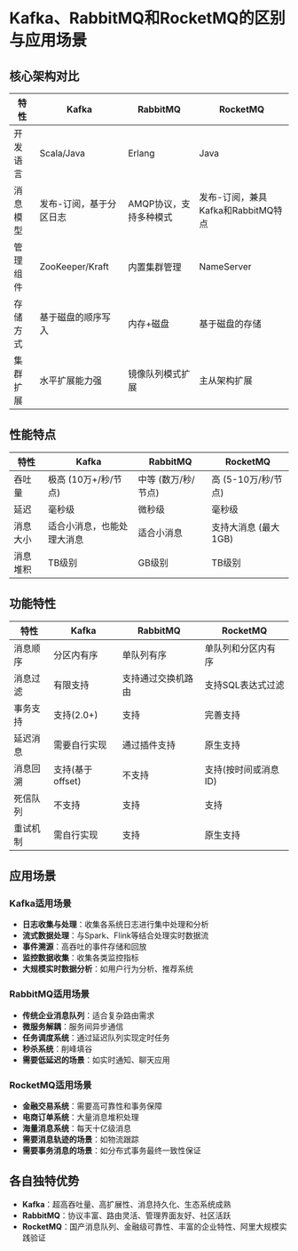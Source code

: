 # Kafka、RabbitMQ和RocketMQ的区别与应用场景

## 核心架构对比

| 特性     | Kafka                   | RabbitMQ               | RocketMQ                           |
| -------- | ----------------------- | ---------------------- | ---------------------------------- |
| 开发语言 | Scala/Java              | Erlang                 | Java                               |
| 消息模型 | 发布-订阅，基于分区日志 | AMQP协议，支持多种模式 | 发布-订阅，兼具Kafka和RabbitMQ特点 |
| 管理组件 | ZooKeeper/Kraft         | 内置集群管理           | NameServer                         |
| 存储方式 | 基于磁盘的顺序写入      | 内存+磁盘              | 基于磁盘的存储                     |
| 集群扩展 | 水平扩展能力强          | 镜像队列模式扩展       | 主从架构扩展                       |

## 性能特点

| 特性     | Kafka                      | RabbitMQ            | RocketMQ             |
| -------- | -------------------------- | ------------------- | -------------------- |
| 吞吐量   | 极高 (10万+/秒/节点)       | 中等 (数万/秒/节点) | 高 (5-10万/秒/节点)  |
| 延迟     | 毫秒级                     | 微秒级              | 毫秒级               |
| 消息大小 | 适合小消息，也能处理大消息 | 适合小消息          | 支持大消息 (最大1GB) |
| 消息堆积 | TB级别                     | GB级别              | TB级别               |

## 功能特性

| 特性     | Kafka            | RabbitMQ           | RocketMQ             |
| -------- | ---------------- | ------------------ | -------------------- |
| 消息顺序 | 分区内有序       | 单队列有序         | 单队列和分区内有序   |
| 消息过滤 | 有限支持         | 支持通过交换机路由 | 支持SQL表达式过滤    |
| 事务支持 | 支持(2.0+)       | 支持               | 完善支持             |
| 延迟消息 | 需要自行实现     | 通过插件支持       | 原生支持             |
| 消息回溯 | 支持(基于offset) | 不支持             | 支持(按时间或消息ID) |
| 死信队列 | 不支持           | 支持               | 支持                 |
| 重试机制 | 需自行实现       | 支持               | 原生支持             |

## 应用场景

### Kafka适用场景
- **日志收集与处理**：收集各系统日志进行集中处理和分析
- **流式数据处理**：与Spark、Flink等结合处理实时数据流
- **事件溯源**：高吞吐的事件存储和回放
- **监控数据收集**：收集各类监控指标
- **大规模实时数据分析**：如用户行为分析、推荐系统

### RabbitMQ适用场景
- **传统企业消息队列**：适合复杂路由需求
- **微服务解耦**：服务间异步通信
- **任务调度系统**：通过延迟队列实现定时任务
- **秒杀系统**：削峰填谷
- **需要低延迟的场景**：如实时通知、聊天应用

### RocketMQ适用场景
- **金融交易系统**：需要高可靠性和事务保障
- **电商订单系统**：大量消息堆积处理
- **海量消息系统**：每天十亿级消息
- **需要消息轨迹的场景**：如物流跟踪
- **需要事务消息的场景**：如分布式事务最终一致性保证

## 各自独特优势

- **Kafka**：超高吞吐量、高扩展性、消息持久化、生态系统成熟
- **RabbitMQ**：协议丰富、路由灵活、管理界面友好、社区活跃
- **RocketMQ**：国产消息队列、金融级可靠性、丰富的企业特性、阿里大规模实践验证